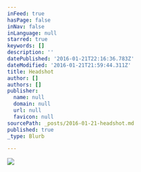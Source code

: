 ```yaml
---
inFeed: true
hasPage: false
inNav: false
inLanguage: null
starred: true
keywords: []
description: ''
datePublished: '2016-01-21T22:16:36.783Z'
dateModified: '2016-01-21T21:59:44.311Z'
title: Headshot
author: []
authors: []
publisher:
  name: null
  domain: null
  url: null
  favicon: null
sourcePath: _posts/2016-01-21-headshot.md
published: true
_type: Blurb

---
```

![](https://the-grid-user-content.s3-us-west-2.amazonaws.com/f0bf6f93-ac05-4815-b928-269ad039664e.jpg)